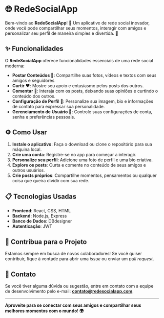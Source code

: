 # 🌐 RedeSocialApp

Bem-vindo ao **RedeSocialApp**! 🚀 Um aplicativo de rede social inovador, onde você pode compartilhar seus momentos, interagir com amigos e personalizar seu perfil de maneira simples e divertida. 🎉

## ✨ Funcionalidades

O **RedeSocialApp** oferece funcionalidades essenciais de uma rede social moderna:

- **Postar Conteúdos 📸**: Compartilhe suas fotos, vídeos e textos com seus amigos e seguidores.
- **Curtir ❤️**: Mostre seu apoio e entusiasmo pelos posts dos outros.
- **Comentar 💬**: Interaja com os posts, deixando suas opiniões e curtindo o conteúdo dos outros.
- **Configuração de Perfil 👤**: Personalize sua imagem, bio e informações de contato para expressar sua personalidade.
- **Gerenciamento de Usuário 🔧**: Controle suas configurações de conta, senha e preferências pessoais.

## ⚙️ Como Usar

1. **Instale o aplicativo**: Faça o download ou clone o repositório para sua máquina local.
2. **Crie uma conta**: Registre-se no app para começar a interagir.
3. **Personalize seu perfil**: Adicione uma foto de perfil e uma bio criativa.
4. **Explore os posts**: Curta e comente no conteúdo de seus amigos e outros usuários.
5. **Crie posts próprios**: Compartilhe momentos, pensamentos ou qualquer coisa que queira dividir com sua rede.

## 📋 Tecnologias Usadas

- **Frontend**: React, CSS, HTML
- **Backend**: Node.js, Express
- **Banco de Dados**: DBdesigner
- **Autenticação**: JWT

## 🎨 Contribua para o Projeto

Estamos sempre em busca de novos colaboradores! Se você quiser contribuir, fique à vontade para abrir uma *issue* ou enviar um *pull request*.

## 📧 Contato

Se você tiver alguma dúvida ou sugestão, entre em contato com a equipe de desenvolvimento pelo e-mail: **contato@redesocialapp.com**.

---

**Aproveite para se conectar com seus amigos e compartilhar seus melhores momentos com o mundo! 🌍**
